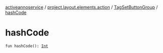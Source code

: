 [activeannoservice](../../index.md) / [project.layout.elements.action](../index.md) / [TagSetButtonGroup](index.md) / [hashCode](./hash-code.md)

# hashCode

`fun hashCode(): `[`Int`](https://kotlinlang.org/api/latest/jvm/stdlib/kotlin/-int/index.html)